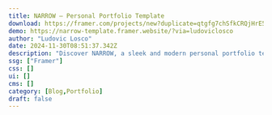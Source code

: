 ```yaml
---
title: NARROW — Personal Portfolio Template
download: https://framer.com/projects/new?duplicate=qtgfg7chSfkCRQjHrE5E&via=ludoviclosco&duplicateType=siteTemplate
demo: https://narrow-template.framer.website/?via=ludoviclosco
author: "Ludovic Losco"
date: 2024-11-30T08:51:37.342Z
description: "Discover NARROW, a sleek and modern personal portfolio template for Framer. Showcase your work and creativity with ease using this customizable and user-friendly template."
ssg: ["Framer"]
css: []
ui: []
cms: []
category: [Blog,Portfolio]
draft: false
---
```

